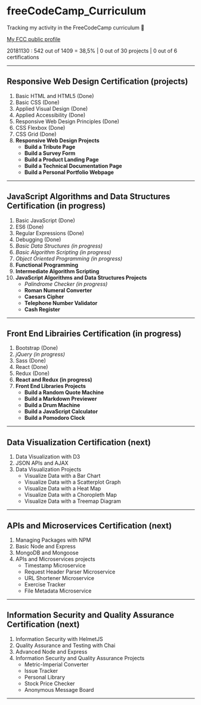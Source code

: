 # freeCodeCamp_Curriculum
Tracking my activity in the FreeCodeCamp curriculum :princess:

[My FCC public profile](https://www.freecodecamp.org/codingk8)

20181130 : 542 out of 1409 = 38,5% | 0 out of 30 projects | 0 out of 6 certifications

***

## **Responsive Web Design Certification (projects)**
1. Basic HTML and HTML5 (Done)
2. Basic CSS (Done)
3. Applied Visual Design (Done)
4. Applied Accessibility (Done)
5. Responsive Web Design Principles (Done)
6. CSS Flexbox (Done)
7. CSS Grid (Done)
8. **Responsive Web Design Projects**
   * **Build a Tribute Page**
   * **Build a Survey Form**
   * **Build a Product Landing Page**
   * **Build a Technical Documentation Page**
   * **Build a Personal Portfolio Webpage**

***

## **JavaScript Algorithms and Data Structures Certification (in progress)**
1. Basic JavaScript (Done)
2. ES6 (Done)
3. Regular Expressions (Done)
4. Debugging (Done)
5. _Basic Data Structures (in progress)_
6. _Basic Algorithm Scripting (in progress)_
7. _Object Oriented Programming (in progress)_
8. **Functional Programming**
9. **Intermediate Algorithm Scripting**
10. **JavaScript Algorithms and Data Structures Projects**
    * _Palindrome Checker (in progress)_
    * **Roman Numeral Converter**
    * **Caesars Cipher**
    * **Telephone Number Validator**
    * **Cash Register**

***

## **Front End Librairies Certification (in progress)**
1. Bootstrap (Done)
2. _jQuery (in progress)_
3. Sass (Done)
4. React (Done)
5. Redux (Done)
6. **React and Redux (in progress)**
7. **Front End Libraries Projects**
   * **Build a Random Quote Machine**
   * **Build a Markdown Previewer**
   * **Build a Drum Machine**
   * **Build a JavaScript Calculator**
   * **Build a Pomodoro Clock**

***

## Data Visualization Certification (next)
1. Data Visualization with D3
2. JSON APIs and AJAX
3. Data Visualization Projects
   * Visualize Data with a Bar Chart
   * Visualize Data with a Scatterplot Graph
   * Visualize Data with a Heat Map
   * Visualize Data with a Choropleth Map
   * Visualize Data with a Treemap Diagram

***

## APIs and Microservices Certification (next)
1. Managing Packages with NPM
2. Basic Node and Express
3. MongoDB and Mongoose
4. APIs and Microservices projects
   * Timestamp Microservice
   * Request Header Parser Microservice
   * URL Shortener Microservice
   * Exercise Tracker
   * File Metadata Microservice

***

## Information Security and Quality Assurance Certification (next)
1. Information Security with HelmetJS
2. Quality Assurance and Testing with Chai
3. Advanced Node and Express
4. Information Security and Quality Assurance Projects
   * Metric-Imperial Converter
   * Issue Tracker
   * Personal Library
   * Stock Price Checker
   * Anonymous Message Board
   
***
